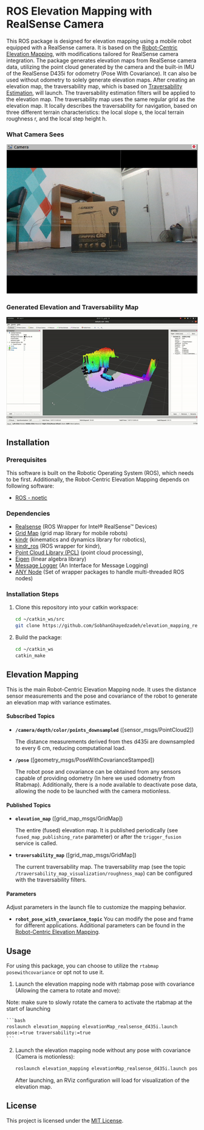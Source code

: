 # ROS Elevation Mapping with RealSense Camera

This ROS package is designed for elevation mapping using a mobile robot equipped with a RealSense camera. It is based on the [Robot-Centric Elevation Mapping](https://github.com/ANYbotics/elevation_mapping), with modifications tailored for RealSense camera integration. The package generates elevation maps from RealSense camera data, utilizing the point cloud generated by the camera and the built-in IMU of the RealSense D435i for odometry (Pose With Covariance). It can also be used without odometry to solely generate elevation maps. After creating an elevation map, the traversability map, which is based on [Traversability Estimation](https://github.com/leggedrobotics/traversability_estimation), will launch. The traversability estimation filters will be applied to the elevation map. The traversability map uses the same regular grid as the elevation map. It locally describes the traversability for navigation, based on three different terrain characteristics: the local slope s, the local terrain roughness r, and the local step height h.



### What Camera Sees
![pic](/elevation_mapping_demos/doc/Elevation_mapping.png)

### Generated Elevation and Traversability Map 
![gif](/elevation_mapping_demos/doc/Video_elevation_mapping.gif)


## Installation

### Prerequisites

This software is built on the Robotic Operating System (ROS), which needs to be first. Additionally, the Robot-Centric Elevation Mapping depends on following software:

- [ROS - noetic](http://wiki.ros.org/ROS/Installation)

### Dependencies

- [Realsense](https://github.com/IntelRealSense/realsense-ros/tree/ros1-legacy) (ROS Wrapper for Intel® RealSense™ Devices)
- [Grid Map](https://github.com/anybotics/grid_map) (grid map library for mobile robots)
- [kindr](http://github.com/anybotics/kindr) (kinematics and dynamics library for robotics),
- [kindr_ros](https://github.com/anybotics/kindr_ros) (ROS wrapper for kindr),
- [Point Cloud Library (PCL)](http://pointclouds.org/) (point cloud processing),
- [Eigen](http://eigen.tuxfamily.org) (linear algebra library)
- [Message Logger](https://github.com/ANYbotics/message_logger) (An Interface for Message Logging)
- [ANY Node](https://github.com/ANYbotics/any_node) (Set of wrapper packages to handle multi-threaded ROS nodes)


### Installation Steps

1. Clone this repository into your catkin workspace:

    ```bash
    cd ~/catkin_ws/src
    git clone https://github.com/SobhanGhayedzadeh/elevation_mapping_realsense_d435i.git
    ```

2. Build the package:

    ```bash
    cd ~/catkin_ws
    catkin_make
    ```

## Elevation Mapping

This is the main Robot-Centric Elevation Mapping node. It uses the distance sensor measurements and the pose and covariance of the robot to generate an elevation map with variance estimates.


#### Subscribed Topics

* **`/camera/depth/color/points_downsampled`** ([sensor_msgs/PointCloud2])

    The distance measurements derived from thes d435i are downsampled to every 6 cm, reducing computational load.

* **`/pose`** ([geometry_msgs/PoseWithCovarianceStamped])

    The robot pose and covariance can be obtained from any sensors capable of providing odometry (In here we used odometry from Rtabmap). Additionally, there is a node available to deactivate pose data, allowing the node to be launched with the camera motionless.

#### Published Topics

* **`elevation_map`** ([grid_map_msgs/GridMap])

    The entire (fused) elevation map. It is published periodically (see `fused_map_publishing_rate` parameter) or after the `trigger_fusion` service is called.

* **`traversability_map`** ([grid_map_msgs/GridMap])

	The current traversability map. The traversability map (see the topic `/traversability_map_visualization/roughness_map`) can be configured with the traversability filters. 


#### Parameters

Adjust parameters in the launch file to customize the mapping behavior.

* **`robot_pose_with_covariance_topic`** 
    You can modify the pose and frame for different applications. Additional parameters can be found in the [Robot-Centric Elevation Mapping](https://github.com/ANYbotics/elevation_mapping). 


## Usage

For using this package, you can choose to utilize the `rtabmap posewithcovariance` or opt not to use it. 

1. Launch the elevation mapping node with rtabmap pose with covariance (Allowing the camera to rotate and move):

Note: make sure to slowly rotate the camera to activate the rtabmap at the start of launching

    ```bash
    roslaunch elevation_mapping elevationMap_realsense_d435i.launch pose:=true traversability:=true
    ```
2. Launch the elevation mapping node without any pose with covariance (Camera is motionless):

    ```bash
    roslaunch elevation_mapping elevationMap_realsense_d435i.launch pose:=false traversability:=true
    ```

    After launching, an RViz configuration will load for visualization of the elevation map.

## License

This project is licensed under the [MIT License](LICENSE).


